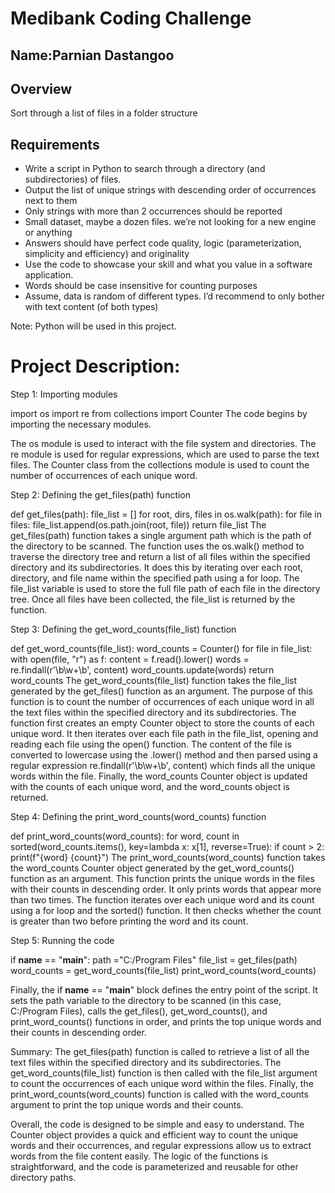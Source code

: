 # Medibank Coding Challenge

## Name:Parnian Dastangoo

## Overview
Sort through a list of files in a folder structure

## Requirements

- Write a script in Python to search through a directory (and subdirectories) of files.
- Output the list of unique strings with descending order of occurrences next to them
- Only strings with more than 2 occurrences should be reported
- Small dataset, maybe a dozen files. we’re not looking for a new engine or anything
- Answers should have perfect code quality, logic (parameterization, simplicity and efficiency) and originality
- Use the code to showcase your skill and what you value in a software application.
- Words should be case insensitive for counting purposes
- Assume, data is random of different types. I’d recommend to only bother with text content (of both types) 

Note:
Python will be used in this project.


# Project Description: 

Step 1: Importing modules

import os
import re
from collections import Counter
The code begins by importing the necessary modules.

The os module is used to interact with the file system and directories.
The re module is used for regular expressions, which are used to parse the text files.
The Counter class from the collections module is used to count the number of occurrences of each unique word.

Step 2: Defining the get_files(path) function

def get_files(path):
    file_list = []
    for root, dirs, files in os.walk(path):
        for file in files:
            file_list.append(os.path.join(root, file))
    return file_list
The get_files(path) function takes a single argument path which is the path of the directory to be scanned. The function uses the os.walk() method to traverse the directory tree and return a list of all files within the specified directory and its subdirectories. It does this by iterating over each root, directory, and file name within the specified path using a for loop. The file_list variable is used to store the full file path of each file in the directory tree. Once all files have been collected, the file_list is returned by the function.

Step 3: Defining the get_word_counts(file_list) function

def get_word_counts(file_list):
    word_counts = Counter()
    for file in file_list:
        with open(file, "r") as f:
            content = f.read().lower()
            words = re.findall(r'\b\w+\b', content)
            word_counts.update(words)
    return word_counts
The get_word_counts(file_list) function takes the file_list generated by the get_files() function as an argument. The purpose of this function is to count the number of occurrences of each unique word in all the text files within the specified directory and its subdirectories. The function first creates an empty Counter object to store the counts of each unique word. It then iterates over each file path in the file_list, opening and reading each file using the open() function. The content of the file is converted to lowercase using the .lower() method and then parsed using a regular expression re.findall(r'\b\w+\b', content) which finds all the unique words within the file. Finally, the word_counts Counter object is updated with the counts of each unique word, and the word_counts object is returned.

Step 4: Defining the print_word_counts(word_counts) function

def print_word_counts(word_counts):
    for word, count in sorted(word_counts.items(), key=lambda x: x[1], reverse=True):
        if count > 2:
            print(f"{word} {count}")
The print_word_counts(word_counts) function takes the word_counts Counter object generated by the get_word_counts() function as an argument. This function prints the unique words in the files with their counts in descending order. It only prints words that appear more than two times. The function iterates over each unique word and its count using a for loop and the sorted() function. It then checks whether the count is greater than two before printing the word and its count.

Step 5: Running the code


if __name__ == "__main__":
    path ="C:/Program Files"
    file_list = get_files(path)
    word_counts = get_word_counts(file_list)
    print_word_counts(word_counts)

Finally, the if __name__ == "__main__" block defines the entry point of the script. It sets the path variable to the directory to be scanned (in this case, C:/Program Files), calls the get_files(), get_word_counts(), and print_word_counts() functions in order, and prints the top unique words and their counts in descending order.

Summary: The get_files(path) function is called to retrieve a list of all the text files within the specified directory and its subdirectories. The get_word_counts(file_list) function is then called with the file_list argument to count the occurrences of each unique word within the files. Finally, the print_word_counts(word_counts) function is called with the word_counts argument to print the top unique words and their counts.

Overall, the code is designed to be simple and easy to understand. The Counter object provides a quick and efficient way to count the unique words and their occurrences, and regular expressions allow us to extract words from the file content easily. The logic of the functions is straightforward, and the code is parameterized and reusable for other directory paths.
